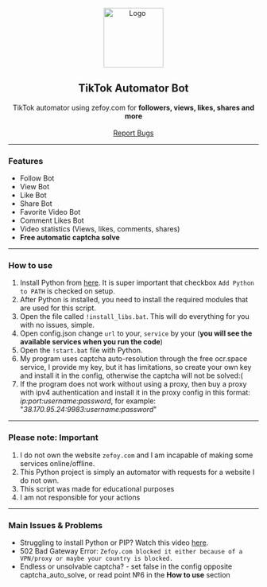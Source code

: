 
<br/>
<div align="center">
  <a href="https://github.com/flowsidee/Zefoy_TIKTOK_BOT">
    <img src="https://www.edigitalagency.com.au/wp-content/uploads/TikTok-icon-glyph.png" alt="Logo" width="120" height="120">
  </a>
  
  <h2 align="center">TikTok Automator Bot</h3>

  <p align="center">
    TikTok automator using zefoy.com for <b>followers, views, likes, shares and more</b>
    <br />
    <br />
    <a href="https://github.com/flowsidee/Zefoy_TIKTOK_BOT/issues">Report Bugs</a>
    
  </p>
</div>
  
---------------------------------------

### Features
* Follow Bot
* View Bot
* Like Bot
* Share Bot
* Favorite Video Bot
* Comment Likes Bot
* Video statistics (Views, likes, comments, shares)
* **Free automatic captcha solve**

---------------------------------------

### How to use

1. Install Python from <a href="https://www.python.org/ftp/python/3.11.3/python-3.11.3-amd64.exe">here</a>. It is super important that checkbox `Add Python to PATH` is checked on setup.
2. After Python is installed, you need to install the required modules that are used for this script. 
3. Open the file called `!install_libs.bat`. This will do everything for you with no issues, simple.
4. Open config.json change `url` to your, `service` by your (**you will see the available services when you run the code**)
5. Open the `!start.bat` file with Python.
6. My program uses captcha auto-resolution through the free ocr.space service, I provide my key, but it has limitations, so create your own key and install it in the config, otherwise the captcha will not be solved:(
7. If the program does not work without using a proxy, then buy a proxy with ipv4 authentication and install it in the proxy config in this format: _ip:port:username:password_, for example: "_38.170.95.24:9983:username:password_"

---------------------------------------
### Please note: Important
1. I do not own the website `zefoy.com` and I am incapable of making some services online/offline.
2. This Python project is simply an automator with requests for a website I do not own.
3. This script was made for educational purposes
4. I am not responsible for your actions

---------------------------------------
### Main Issues & Problems

* Struggling to install Python or PIP? Watch this video <a href="https://youtu.be/dYfKJMPNMDw?t=52">here</a>. 
* 502 Bad Gateway Error: `Zefoy.com blocked it either because of a VPN/proxy or maybe your country is blocked.`
* Endless or unsolvable captcha? - set false in the config opposite captcha_auto_solve, or read point №6 in the **How to use** section
